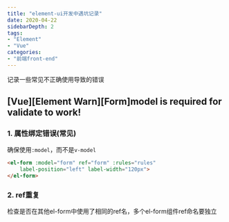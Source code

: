 ```yaml
---
title: "element-ui开发中遇坑记录"
date: 2020-04-22
sidebarDepth: 2
tags:
- "Element"
- "Vue"
categories:
- "前端front-end"
---
```

记录一些常见不正确使用导致的错误
<!-- more -->
## [Vue][Element Warn][Form]model is required for validate to work!

### 1. 属性绑定错误(常见)
确保使用`:model`，而不是`v-model`
```html
<el-form :model="form" ref="form" :rules="rules"
    label-position="left" label-width="120px">
</el-form>
```
### 2. ref重复
检查是否在其他el-form中使用了相同的ref名，多个el-form组件ref命名要独立